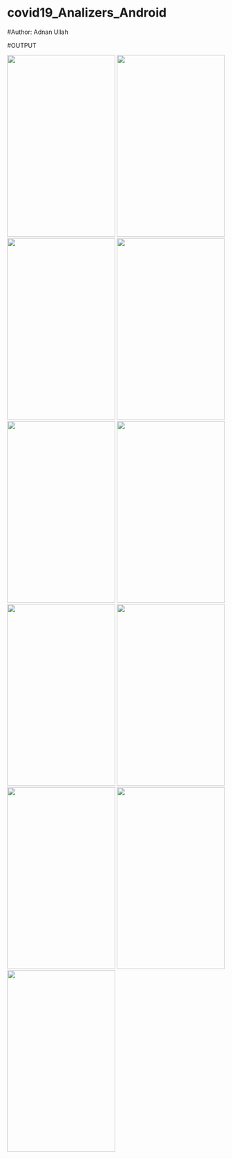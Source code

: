 # covid19_Analizers_Android

#Author: Adnan Ullah

#OUTPUT


<div>
<img src="https://user-images.githubusercontent.com/88242756/184841981-82e9ab18-8406-4d17-b15f-6aae4a081a75.jpg" width="250" height="420">
<img src="https://user-images.githubusercontent.com/88242756/184842034-37d17d64-595e-4843-9954-465f33aaac68.jpg" width="250" height="420">
<img src="https://user-images.githubusercontent.com/88242756/184842047-61e98f9d-e04f-46b5-890a-b25ba2a43116.jpg" width="250" height="420">

<img src="https://user-images.githubusercontent.com/88242756/184842024-bcb5c9e1-7455-4b10-9440-8c306158c891.jpg" width="250" height="420">
<img src="https://user-images.githubusercontent.com/88242756/184842058-aeaa3936-09e6-489e-ab23-9542c8c0fc35.jpg" width="250" height="420">
<img src="https://user-images.githubusercontent.com/88242756/184842071-662afdc9-81f2-458d-9c21-3e4b21b001d9.jpg" width="250" height="420">
<img src="https://user-images.githubusercontent.com/88242756/184842083-7575ad10-090c-4bdf-8a51-92aa4a2aa94d.jpg" width="250" height="420">
<img src="https://user-images.githubusercontent.com/88242756/184842091-5572deb1-d89f-4bf1-a76d-22775293d432.jpg" width="250" height="420">
<img src="https://user-images.githubusercontent.com/88242756/184842101-e9794c00-90f2-49dd-a1d1-3bb70205a3de.jpg" width="250" height="420">
<img src="https://user-images.githubusercontent.com/88242756/184842110-3cdb4bc7-3f2c-4407-a365-b3602402c727.jpg" width="250" height="420">
<img src="https://user-images.githubusercontent.com/88242756/184842120-d92a9f2a-8375-4a3a-8e7e-7ebbe57ee134.jpg" width="250" height="420">

</div>
